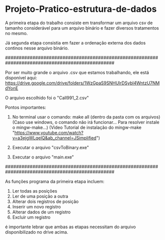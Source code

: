 # Projeto-Pratico-estrutura-de-dados
A primeira etapa do trabalho consiste em transformar um arquivo csv de tamanho considerável para um arquivo binário e fazer diversos tratamentos no mesmo.

Já segunda etapa consistia em fazer a ordenação externa dos dados continos nesse arquivo binário.

################################################################################################

Por ser muito grande o arquivo .csv que estamos trabalhando, ele está disponível aqui: https://drive.google.com/drive/folders/1WzGpaS9SNHUlrDSybl4WntzU7NMdYonE

O arquivo escolhido foi o "Call991_2.csv"

Pontos importantes:

1. No terminal usar o comando: make all (dentro da pasta com os arquivos) (Caso use windows, o comando não irá funcionar... Para resolver instale o mingw-make...) (Video Tutorial de instalação do mingw-make "https://www.youtube.com/watch?v=a3ejgWLqelQ&ab_channel=JSimplified")

2. Executar o arquivo "csvToBinary.exe"

3. Executar o arquivo "main.exe"

################################################################################################

As funções programa da primeira etapa incluem:

1. Ler todas as posições
2. Ler de uma posição a outra
3. Alterar dois registros de posição
4. Inserir um novo registro
5. Alterar dados de um registro
6. Excluir um registro


é importante lebrar que ambas as etapas necessitam do arquivo disponibilizado no drive acima.
